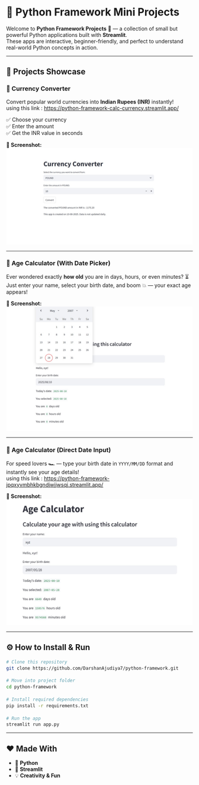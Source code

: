 
# 🚀 Python Framework Mini Projects

Welcome to **Python Framework Projects** 🎯 — a collection of small but powerful Python applications built with **Streamlit**.  
These apps are interactive, beginner-friendly, and perfect to understand real-world Python concepts in action.  

---

## 🌟 Projects Showcase

### 💱 Currency Converter  
Convert popular world currencies into **Indian Rupees (INR)** instantly!  
using this link : https://python-framework-calc-currency.streamlit.app/

✅ Choose your currency  
✅ Enter the amount  
✅ Get the INR value in seconds  

**📸 Screenshot:**  
![Currency Converter](images/currency.jpg)

---

### 🎂 Age Calculator (With Date Picker)  
Ever wondered exactly **how old** you are in days, hours, or even minutes? ⏳  
Just enter your name, select your birth date, and boom 💥 — your exact age appears!  

**📸 Screenshot:**  
![Age Calculator with Date Picker](images/age-date.jpg)

---

### 📅 Age Calculator (Direct Date Input)  
For speed lovers 🏎️ — type your birth date in `YYYY/MM/DD` format and instantly see your age details!  
using this link : https://python-framework-jpqxyvmbhkbgndjwjjwsqj.streamlit.app/

**📸 Screenshot:**  
![Age Calculator Direct](images/age-calc.jpg)

---

## ⚙️ How to Install & Run

```bash
# Clone this repository
git clone https://github.com/DarshanAjudiya7/python-framework.git

# Move into project folder
cd python-framework

# Install required dependencies
pip install -r requirements.txt

# Run the app
streamlit run app.py
````

---

## ❤️ Made With

* 🐍 **Python**
* 🎨 **Streamlit**
* 💡 **Creativity & Fun**




